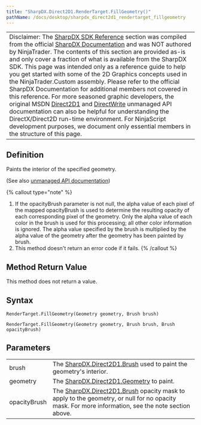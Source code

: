 ```yaml
---
title: "SharpDX.Direct2D1.RenderTarget.FillGeometry()"
pathName: /docs/desktop/sharpdx_direct2d1_rendertarget_fillgeometry
---
```


|  |
| --- |
| Disclaimer: The [SharpDX SDK Reference](/docs/desktop/sharpdx_sdk_reference) section was compiled from the official [SharpDX Documentation](http://sharpdx.org/) and was NOT authored by NinjaTrader.  The contents of this section are provided as-is and only cover a fraction of what is available from the SharpDX SDK.  This page was intended only as a reference guide to help you get started with some of the 2D Graphics concepts used in the NinjaTrader.Custom assembly.  Please refer to the official SharpDX Documentation for additional members not covered in this reference.  For more seasoned graphic developers, the original MSDN [Direct2D1](https://msdn.microsoft.com/en-us/library/windows/desktop/dd370990.aspx) and [DirectWrite](https://msdn.microsoft.com/en-us/library/windows/desktop/dd368038.aspx) unmanaged API documentation can also be helpful for understanding the DirectX/Direct2D run-time environment. For NinjaScript development purposes, we document only essential members in the structure of this page. |

## Definition

Paints the interior of the specified geometry.

(See also [unmanaged API documentation](http://msdn.microsoft.com/en-us/library/dd371933.aspx))

{% callout type="note" %}

1. If the opacityBrush parameter is not null, the alpha value of each pixel of the mapped opacityBrush is used to determine the resulting opacity of each corresponding pixel of the geometry. Only the alpha value of each color in the brush is used for this processing; all other color information is ignored. The alpha value specified by the brush is multiplied by the alpha value of the geometry after the geometry has been painted by brush.  
2. This method doesn't return an error code if it fails.
{% /callout %}

## Method Return Value

This method does not return a value.

## Syntax

```
RenderTarget.FillGeometry(Geometry geometry, Brush brush)

RenderTarget.FillGeometry(Geometry geometry, Brush brush, Brush opacityBrush)
```

## Parameters

|  |  |
| --- | --- |
| brush | The [SharpDX.Direct2D1.Brush](/docs/desktop/sharpdx_direct2d1_brush) used to paint the geometry's interior. |
| geometry | The [SharpDX.Direct2D1.Geometry](/docs/desktop/sharpdx_direct2d1_pathgeometry) to paint. |
| opacityBrush | The [SharpDX.Direct2D1.Brush](/docs/desktop/sharpdx_direct2d1_brush) opacity mask to apply to the geometry, or null for no opacity mask. For more information, see the note section above. |
